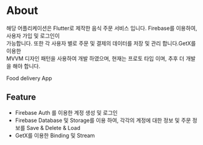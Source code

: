 # About
  해당 어플리케이션은 Flutter로 제작한 음식 주문 서비스 입니다. Firebase를 이용하여, 사용자 가입 및 로그인이<br> 
  가능합니다. 또한 각 사용자 별로 주문 및 결제의 데이터를 저장 및 관리 합니다.GetX를 이용한<br>
   MVVM 디자인 패턴을 사용하여 개발 하였으며, 현재는 프로토 타입 이며, 추후 더 개발을 해야 합니다. 

Food delivery App

## Feature
- Firebase Auth 를 이용한 계정 생성 및 로그인
- Firebase Database 및 Storage를 이용 하여, 각각의 계정에 대한 정보 및 주문 정보를 Save & Delete & Load
- GetX를 이용한 Binding 및 Stream
